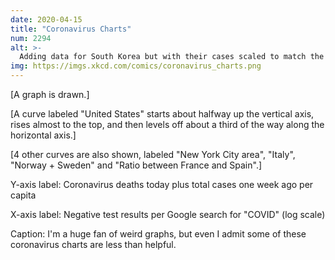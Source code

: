 ```yaml
---
date: 2020-04-15
title: "Coronavirus Charts"
num: 2294
alt: >-
  Adding data for South Korea but with their cases scaled to match the population of Japan and the land area of Australia, and vice versa.
img: https://imgs.xkcd.com/comics/coronavirus_charts.png
---
```



[A graph is drawn.]

[A curve labeled "United States" starts about halfway up the vertical axis, rises almost to the top, and then levels off about a third of the way along the horizontal axis.]

[4 other curves are also shown, labeled "New York City area", "Italy", "Norway + Sweden" and "Ratio between France and Spain".]

Y-axis label: Coronavirus deaths today plus total cases one week ago per capita

X-axis label: Negative test results per Google search for "COVID" (log scale)

Caption: I'm a huge fan of weird graphs, but even I admit some of these coronavirus charts are less than helpful.
